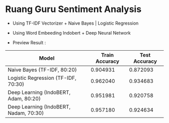 # Ruang Guru Sentiment Analysis
- Using TF-IDF Vectorizer + Naive Bayes | Logistic Regression
- Using Word Embeeding Indobert + Deep Neural Network

- Preview Result :

| Model                                      | Train Accuracy | Test Accuracy |
|--------------------------------------------|---------------|--------------|
| Naive Bayes (TF-IDF, 80:20)               | 0.904931      | 0.872093     |
| Logistic Regression (TF-IDF, 70:30)       | 0.962040      | 0.934683     |
| Deep Learning (IndoBERT, Adam, 80:20)     | 0.951981      | 0.920758     |
| Deep Learning (IndoBERT, Nadam, 70:30)    | 0.957180      | 0.924634     |
